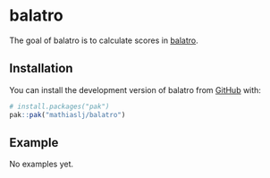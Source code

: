 
<!-- README.md is generated from README.Rmd. Please edit that file -->

# balatro

<!-- badges: start -->
<!-- badges: end -->

The goal of balatro is to calculate scores in
[balatro](https://www.playbalatro.com/).

## Installation

You can install the development version of balatro from
[GitHub](https://github.com/) with:

``` r
# install.packages("pak")
pak::pak("mathiaslj/balatro")
```

## Example

No examples yet.

